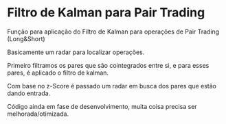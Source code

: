 # Filtro de Kalman para Pair Trading

Função para aplicação do Filtro de Kalman para operações de Pair Trading (Long&Short)

Basicamente um radar para localizar operações.

Primeiro filtramos os pares que são cointegrados entre si, e para esses pares, é aplicado o filtro de kalman.

Com base no z-Score é passado um radar em busca dos pares que estão dando entrada.

Código ainda em fase de desenvolvimento, muita coisa precisa ser melhorada/otimizada.
